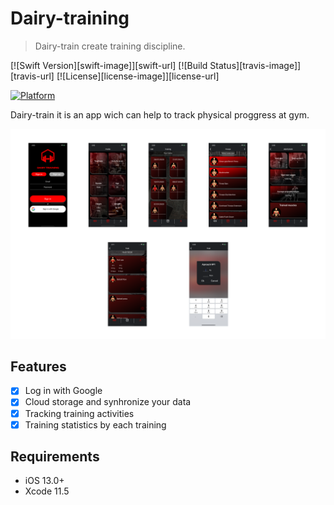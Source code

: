 # Dairy-training
> Dairy-train  create training discipline.

[![Swift Version][swift-image]][swift-url]
[![Build Status][travis-image]][travis-url]
[![License][license-image]][license-url]
  
[![Platform](https://img.shields.io/cocoapods/p/LFAlertController.svg?style=flat)](http://cocoapods.org/pods/LFAlertController)

Dairy-train it is an app wich can help to track physical proggress at gym.

![](MainScreen.png)

## Features

- [x] Log in with Google
- [x] Cloud storage and synhronize your data 
- [x] Tracking training activities 
- [x] Training statistics by each training

## Requirements

- iOS 13.0+
- Xcode 11.5
